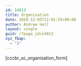 ```yaml
---
id: 14813
title: Organisation
date: 2018-12-05T12:02:55+00:00
author: Andrew Hall
layout: single
guid: /?page_id=14813
xyz_fbap:
  - "1"
---
```

[cccbr\_sc\_organisation_form]
